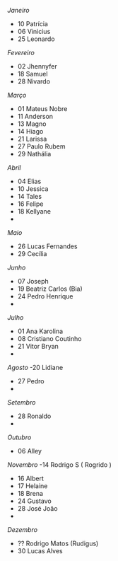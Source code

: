 *Janeiro*
- 10 Patrícia
- 06 Vinicius
- 25 Leonardo

*Fevereiro*
- 02 Jhennyfer
- 18 Samuel
- 28 Nivardo

*Março*
- 01 Mateus Nobre
- 11 Anderson 
- 13 Magno
- 14 Hiago
- 21 Larissa
- 27 Paulo Rubem
- 29 Nathália

*Abril*
- 04 Elias
- 10 Jessica 
- 14 Tales
- 16 Felipe
- 18 Kellyane
- 

*Maio*
- 26 Lucas Fernandes
- 29 Cecília

*Junho*
- 07 Joseph 
- 19 Beatriz Carlos (Bia)
- 24 Pedro Henrique 
-

*Julho*
- 01 Ana Karolina 
- 08 Cristiano Coutinho
- 21 Vitor Bryan
- 

*Agosto*
-20 Lidiane 
- 27 Pedro
- 

*Setembro*
- 28 Ronaldo
- 

*Outubro*
-  06 Alley

*Novembro*
-14 Rodrigo S ( Rogrido )
- 16 Albert
- 17 Helaine 
- 18 Brena
- 24 Gustavo
- 28 José João
- 

*Dezembro*
- ?? Rodrigo Matos (Rudigus)
- 30 Lucas Alves
